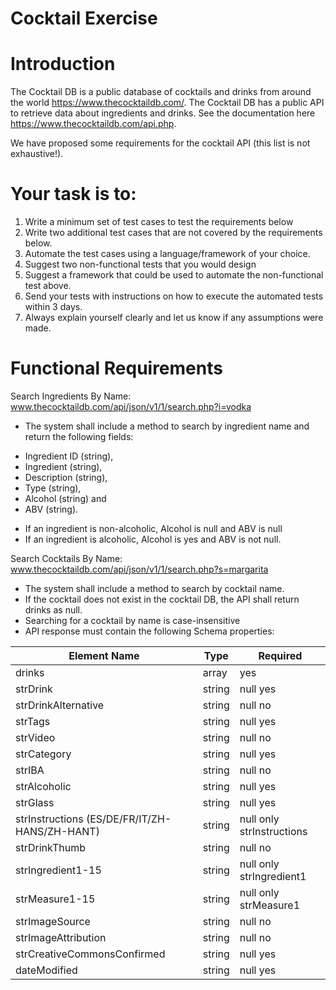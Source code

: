 # Cocktail Exercise

# Introduction 

The Cocktail DB is a public database of cocktails and drinks from around the world https://www.thecocktaildb.com/. 
The Cocktail DB has a public API to retrieve data about ingredients and drinks. See the documentation here https://www.thecocktaildb.com/api.php.

We have proposed some requirements for the cocktail API (this list is not exhaustive!).

# Your task is to:
1.	Write a minimum set of test cases to test the requirements below
2.	Write two additional test cases that are not covered by the requirements below.
3.	Automate the test cases using a language/framework of your choice.
4.	Suggest two non-functional tests that you would design
5.	Suggest a framework that could be used to automate the non-functional test above.
6.	Send your tests with instructions on how to execute the automated tests within 3 days.
7.	Always explain yourself clearly and let us know if any assumptions were made.


# Functional Requirements
Search Ingredients By Name: www.thecocktaildb.com/api/json/v1/1/search.php?i=vodka

* The system shall include a method to search by ingredient name and return the following fields: 
- Ingredient ID (string),
- Ingredient (string), 
- Description (string),
- Type (string), 
- Alcohol (string) and 
- ABV (string). 
* If an ingredient is non-alcoholic, Alcohol is null and ABV is null
* If an ingredient is alcoholic, Alcohol is yes and ABV is not null. 

Search Cocktails By Name: www.thecocktaildb.com/api/json/v1/1/search.php?s=margarita

*	The system shall include a method to search by cocktail name. 
*	If the cocktail does not exist in the cocktail DB, the API shall return drinks as null. 
*	Searching for a cocktail by name is case-insensitive
* API response must contain the following Schema properties:

|Element Name|Type|Required|
|------------|----|--------|
|drinks      |array  |yes|
|strDrink|string|null	yes|
|strDrinkAlternative|string|null	no|
|strTags|string|null	yes|
|strVideo|string|null	no|
|strCategory|string|null	yes|
|strIBA|string|null	no|
|strAlcoholic|string|null	yes|
|strGlass|string|null	yes
|strInstructions (ES/DE/FR/IT/ZH-HANS/ZH-HANT)	|string|null	only strInstructions|
|strDrinkThumb|string|null	no|
|strIngredient1-15|string |null	only strIngredient1|
|strMeasure1-15	|string|null	only strMeasure1|
|strImageSource|string|null	no|
|strImageAttribution|string|null	no|
|strCreativeCommonsConfirmed|string|null	yes|
|dateModified|string|null	yes|
